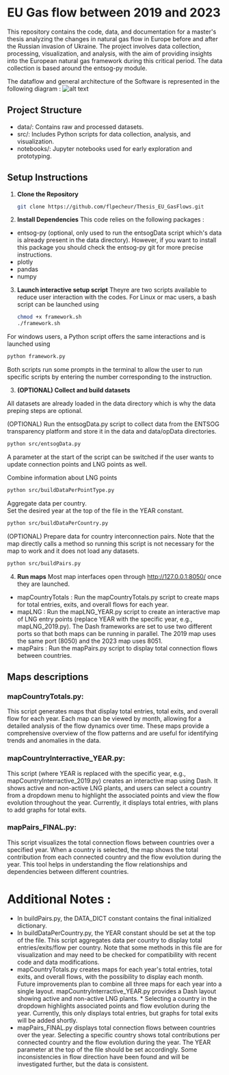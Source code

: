# EU Gas flow between 2019 and 2023

This repository contains the code, data, and documentation for a master's thesis analyzing the changes in natural gas flow in Europe before and after the Russian invasion of Ukraine. The project involves data collection, processing, visualization, and analysis, with the aim of providing insights into the European natural gas framework during this critical period. The data collection is based around the entsog-py module.


The dataflow and general architecture of the Software is represented in the following diagram :
![alt text](mémoire-app-design.jpg)

## Project Structure
* data/: Contains raw and processed datasets.
* src/: Includes Python scripts for data collection, analysis, and visualization.
* notebooks/: Jupyter notebooks used for early exploration and prototyping.

## Setup Instructions

1. **Clone the Repository**
   ```sh
   git clone https://github.com/flpecheur/Thesis_EU_GasFlows.git
   ```

2. **Install Dependencies**
This code relies on the following packages : 
* entsog-py (optional, only used to run the entsogData script which's data is already present in the data directory). However, if you want to install this package you should check the entsog-py git for more precise instructions. 
* plotly
* pandas
* numpy

3. **Launch interactive setup script**
Theyre are two scripts available to reduce user interaction with the codes. For Linux or mac users, a bash script can be launched using
   ```sh
   chmod +x framework.sh
   ./framework.sh
   ```
For windows users, a Python script offers the same interactions and is launched using 
```sh
python framework.py
```
Both scripts run some prompts in the terminal to allow the user to run specific scripts by entering the number corresponding to the instruction.

3. **(OPTIONAL) Collect and build datasets**

All datasets are already loaded in the data directory which is why the data preping steps are optional.   

(OPTIONAL) Run the entsogData.py script to collect data from the ENTSOG transparency platform and store it in the data and data/opData directories.
```sh
python src/entsogData.py
```
A parameter at the start of the script can be switched if the user wants to update connection points and LNG points as well.

Combine information about LNG points
```sh
python src/buildDataPerPointType.py
```
Aggregate data per country.    
Set the desired year at the top of the file in the YEAR constant.
```sh
python src/buildDataPerCountry.py
```
(OPTIONAL) Prepare data for country interconnection pairs. Note that the map directly calls a method so running this script is not necessary for the map to work and it does not load any datasets.
```sh
python src/buildPairs.py
```
4. **Run maps**
Most map interfaces open through http://127.0.0.1:8050/ once they are launched. 

  * mapCountryTotals : Run the mapCountryTotals.py script to create maps for total entries, exits, and overall flows for each year.
  * mapLNG : Run the mapLNG_YEAR.py script to create an interactive map of LNG entry points (replace YEAR with the specific year, e.g., mapLNG_2019.py). The Dash frameworks are set to use two different ports so that both maps can be running in parallel. The 2019 map uses the same port (8050) and the 2023 map uses 8051.
  * mapPairs : Run the mapPairs.py script to display total connection flows between countries. 

## Maps descriptions
### mapCountryTotals.py: 
This script generates maps that display total entries, total exits, and overall flow for each year. Each map can be viewed by month, allowing for a detailed analysis of the flow dynamics over time. These maps provide a comprehensive overview of the flow patterns and are useful for identifying trends and anomalies in the data.

### mapCountryInterractive_YEAR.py: 
This script (where YEAR is replaced with the specific year, e.g., mapCountryInterractive_2019.py) creates an interactive map using Dash. It shows active and non-active LNG plants, and users can select a country from a dropdown menu to highlight the associated points and view the flow evolution throughout the year. Currently, it displays total entries, with plans to add graphs for total exits.

### mapPairs_FINAL.py:
This script visualizes the total connection flows between countries over a specified year. When a country is selected, the map shows the total contribution from each connected country and the flow evolution during the year. This tool helps in understanding the flow relationships and dependencies between different countries.


# Additional Notes : 
* In buildPairs.py, the DATA_DICT constant contains the final initialized dictionary. 
* In buildDataPerCountry.py, the YEAR constant should be set at the top of the file. This script aggregates data per country to display total entries/exits/flow per country. Note that some methods in this file are for visualization and may need to be checked for compatibility with recent code and data modifications.
* mapCountryTotals.py creates maps for each year's total entries, total exits, and overall flows, with the possibility to display each month. Future improvements plan to combine all three maps for each year into a single layout.
mapCountryInterractive_YEAR.py provides a Dash layout showing active and non-active LNG plants. * Selecting a country in the dropdown highlights associated points and flow evolution during the year. Currently, this only displays total entries, but graphs for total exits will be added shortly.
* mapPairs_FINAL.py displays total connection flows between countries over the year. Selecting a specific country shows total contributions per connected country and the flow evolution during the year. The YEAR parameter at the top of the file should be set accordingly. Some inconsistencies in flow direction have been found and will be investigated further, but the data is consistent.


